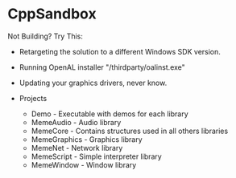 # CppSandbox

Not Building? Try This:
- Retargeting the solution to a different Windows SDK version.
- Running OpenAL installer "/thirdparty/oalinst.exe"
- Updating your graphics drivers, never know.

- Projects
	- Demo
    		- Executable with demos for each library
	- MemeAudio
			- Audio library
  	- MemeCore
    		- Contains structures used in all others libraries
  	- MemeGraphics
    		- Graphics library
	- MemeNet
    		- Network library
  	- MemeScript
    		- Simple interpreter library
  	- MemeWindow
    		- Window library
